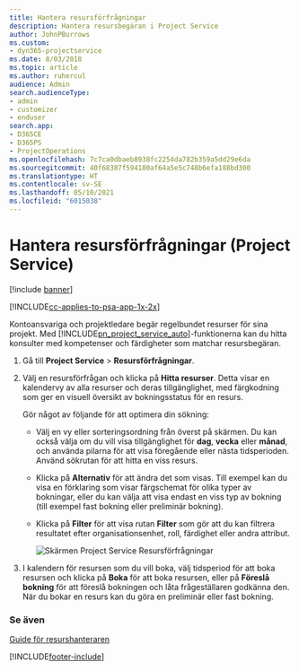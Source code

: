 ```yaml
---
title: Hantera resursförfrågningar
description: Hantera resursbegäran i Project Service
author: JohnPBurrows
ms.custom:
- dyn365-projectservice
ms.date: 8/03/2018
ms.topic: article
ms.author: ruhercul
audience: Admin
search.audienceType:
- admin
- customizer
- enduser
search.app:
- D365CE
- D365PS
- ProjectOperations
ms.openlocfilehash: 7c7ca0dbaeb8938fc2254da782b359a5dd29e6da
ms.sourcegitcommit: 40f68387f594180af64a5e5c748b6efa188bd300
ms.translationtype: HT
ms.contentlocale: sv-SE
ms.lasthandoff: 05/10/2021
ms.locfileid: "6015038"
---
```

# <a name="manage-resource-requests-project-service"></a>Hantera resursförfrågningar (Project Service)

[!include [banner](../includes/psa-now-project-operations.md)]

[!INCLUDE[cc-applies-to-psa-app-1x-2x](../includes/cc-applies-to-psa-app-1x-2x.md)]

Kontoansvariga och projektledare begär regelbundet resurser för sina projekt. Med [!INCLUDE[pn_project_service_auto](../includes/pn-project-service-auto.md)]-funktionerna kan du hitta konsulter med kompetenser och färdigheter som matchar resursbegäran.  
  
1. Gå till **Project Service** > **Resursförfrågningar**.  
  
2. Välj en resursförfrågan och klicka på **Hitta resurser**. Detta visar en kalendervy av alla resurser och deras tillgänglighet, med färgkodning som ger en visuell översikt av bokningsstatus för en resurs.  
  
    Gör något av följande för att optimera din sökning:  
  
   -   Välj en vy eller sorteringsordning från överst på skärmen. Du kan också välja om du vill visa tillgänglighet för **dag**, **vecka** eller **månad**, och använda pilarna för att visa föregående eller nästa tidsperioden. Använd sökrutan för att hitta en viss resurs.  
  
   -   Klicka på **Alternativ** för att ändra det som visas. Till exempel kan du visa en förklaring som visar färgschemat för olika typer av bokningar, eller du kan välja att visa endast en viss typ av bokning (till exempel fast bokning eller preliminär bokning).  
  
   -   Klicka på **Filter** för att visa rutan **Filter** som gör att du kan filtrera resultatet efter organisationsenhet, roll, färdighet eller andra attribut.  
  
       ![Skärmen Project Service Resursförfrågningar](../psa/media/project-service-resource-request-screen.png "Skärmen Project Service Resursförfrågningar")  
  
3. I kalendern för resursen som du vill boka, välj tidsperiod för att boka resursen och klicka på **Boka** för att boka resursen, eller på **Föreslå bokning** för att föreslå bokningen och låta frågeställaren godkänna den. När du bokar en resurs kan du göra en preliminär eller fast bokning.  
  
### <a name="see-also"></a>Se även  
 [Guide för resurshanteraren](../psa/resource-manager-guide.md)


[!INCLUDE[footer-include](../includes/footer-banner.md)]